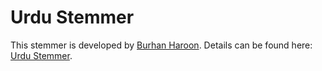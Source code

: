 # Urdu Stemmer

This stemmer is developed by [Burhan Haroon](https://github.com/burhanharoon). Details can be found here: [Urdu Stemmer](https://github.com/burhanharoon/Urdu-Stemmer).